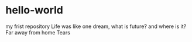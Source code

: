 # hello-world
my frist repository
Life was like one dream, what is future? and where is it?
Far away from home
Tears

